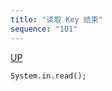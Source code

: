 ```yaml
---
title: "读取 Key 结束"
sequence: "101"
---
```


[UP](/java/java-io-index.html)


```text
System.in.read();
```
